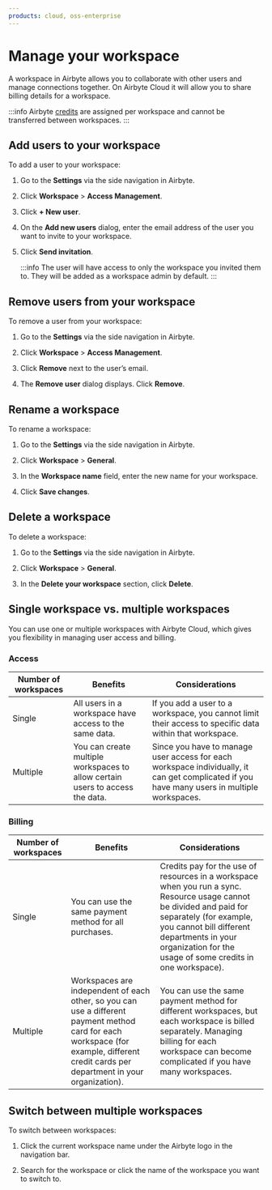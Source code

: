 ```yaml
---
products: cloud, oss-enterprise
---
```


# Manage your workspace

A workspace in Airbyte allows you to collaborate with other users and manage connections together.
On Airbyte Cloud it will allow you to share billing details for a workspace.

:::info Airbyte [credits](https://airbyte.com/pricing) are assigned per workspace and cannot be
transferred between workspaces. :::

## Add users to your workspace

To add a user to your workspace:

1. Go to the **Settings** via the side navigation in Airbyte.

2. Click **Workspace** > **Access Management**.

3. Click **+ New user**.

4. On the **Add new users** dialog, enter the email address of the user you want to invite to your
   workspace.

5. Click **Send invitation**.

   :::info The user will have access to only the workspace you invited them to. They will be added
   as a workspace admin by default. :::

## Remove users from your workspace​

To remove a user from your workspace:

1. Go to the **Settings** via the side navigation in Airbyte.

2. Click **Workspace** > **Access Management**.

3. Click **Remove** next to the user’s email.

4. The **Remove user** dialog displays. Click **Remove**.

## Rename a workspace

To rename a workspace:

1. Go to the **Settings** via the side navigation in Airbyte.

2. Click **Workspace** > **General**.

3. In the **Workspace name** field, enter the new name for your workspace.

4. Click **Save changes**.

## Delete a workspace

To delete a workspace:

1. Go to the **Settings** via the side navigation in Airbyte.

2. Click **Workspace** > **General**.

3. In the **Delete your workspace** section, click **Delete**.

## Single workspace vs. multiple workspaces

You can use one or multiple workspaces with Airbyte Cloud, which gives you flexibility in managing
user access and billing.

### Access

| Number of workspaces | Benefits                                                                      | Considerations                                                                                                                              |
| -------------------- | ----------------------------------------------------------------------------- | ------------------------------------------------------------------------------------------------------------------------------------------- |
| Single               | All users in a workspace have access to the same data.                        | If you add a user to a workspace, you cannot limit their access to specific data within that workspace.                                     |
| Multiple             | You can create multiple workspaces to allow certain users to access the data. | Since you have to manage user access for each workspace individually, it can get complicated if you have many users in multiple workspaces. |

### Billing

| Number of workspaces | Benefits                                                                                                                                                                               | Considerations                                                                                                                                                                                                                                              |
| -------------------- | -------------------------------------------------------------------------------------------------------------------------------------------------------------------------------------- | ----------------------------------------------------------------------------------------------------------------------------------------------------------------------------------------------------------------------------------------------------------- |
| Single               | You can use the same payment method for all purchases.                                                                                                                                 | Credits pay for the use of resources in a workspace when you run a sync. Resource usage cannot be divided and paid for separately (for example, you cannot bill different departments in your organization for the usage of some credits in one workspace). |
| Multiple             | Workspaces are independent of each other, so you can use a different payment method card for each workspace (for example, different credit cards per department in your organization). | You can use the same payment method for different workspaces, but each workspace is billed separately. Managing billing for each workspace can become complicated if you have many workspaces.                                                              |

## Switch between multiple workspaces

To switch between workspaces:

1. Click the current workspace name under the Airbyte logo in the navigation bar.

2. Search for the workspace or click the name of the workspace you want to switch to.
